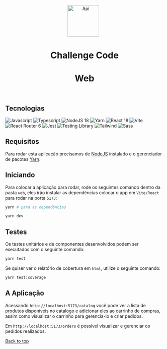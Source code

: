 <div align="center" id="top"> 
  <img src="https://www.e-core.com/wp-content/uploads/2022/07/23530_ecore_logos_rgb-06-p..._5603.png.png" width="100" alt="Api" />
&#xa0;
<h1 align="center">Challenge Code</h1>
</div>

<h1 align="center">Web</h1>

<br>

## Tecnologias

<p>
  <img alt="Javascript" src="https://img.shields.io/badge/Javascript-gray">
  <img alt="Typescript" src="https://img.shields.io/badge/Typescript-gray">
  <img alt="NodeJS 18" src="https://img.shields.io/badge/NodeJS-18-blue">
  <img alt="Yarn" src="https://img.shields.io/badge/Yarn-gray">

  <img alt="React 18" src="https://img.shields.io/badge/React-18-blue">
  <img alt="Vite" src="https://img.shields.io/badge/Vite-5-blue">
  <img alt="React Router 6" src="https://img.shields.io/badge/React Router-6-blue">
  <img alt="Jest" src="https://img.shields.io/badge/Jest-gray">
  <img alt="Testing Library" src="https://img.shields.io/badge/Testing Library-gray">
  <img alt="Tailwind" src="https://img.shields.io/badge/Tailwind-gray">
  <img alt="Sass" src="https://img.shields.io/badge/Sass-gray">
</p>

## Requisitos

Para rodar esta aplicação precisamos de <a href="https://nodejs.org/en">NodeJS</a> instalado e o gerenciador de pacotes <a href="https://yarnpkg.com/">Yarn</a>.

## Iniciando

Para colocar a aplicação para rodar, rode os seguintes comando dentro da pasta `web`, eles irão instalar as dependências colocar o app em `Vite/React` para rodar na porta `5173`:

```bash
yarn # para as dependências

yarn dev
```

## Testes

Os testes unitários e de componentes desenvolvidos podem ser executados com o seguinte comando:

```bash
yarn test
```

Se quiser ver o relatório de cobertura em `html`, utilize o seguinte comando:

```bash
yarn test:coverage
```

## A Aplicação

Acessando `http://localhost:5173/catalog` você pode ver a lista de produtos disponíveis no catalogo e adicionar eles ao carrinho de compras, assim como visualizar o carrinho para gerencia-lo e criar pedidos.

Em `http://localhost:5173/orders` é possível visualizar e gerenciar os pedidos realizados.

<a href="#top">Back to top</a>
